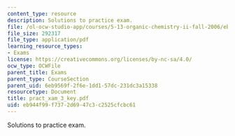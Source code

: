 ```yaml
---
content_type: resource
description: Solutions to practice exam.
file: /ol-ocw-studio-app/courses/5-13-organic-chemistry-ii-fall-2006/eb944f99f7372d6947c3c2525cfcbc61_pract_xam_3_key.pdf
file_size: 292317
file_type: application/pdf
learning_resource_types:
- Exams
license: https://creativecommons.org/licenses/by-nc-sa/4.0/
ocw_type: OCWFile
parent_title: Exams
parent_type: CourseSection
parent_uid: 6eb9569f-2f6e-1dd1-57dc-231dc3a15338
resourcetype: Document
title: pract_xam_3_key.pdf
uid: eb944f99-f737-2d69-47c3-c2525cfcbc61
---
```

Solutions to practice exam.